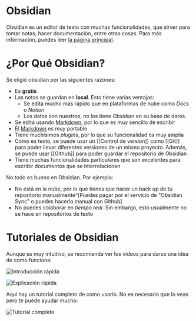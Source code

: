# Obsidian

Obsidian es un editor de texto con muchas funcionalidades, que sirver para tomar notas, hacer documentación, entre otras cosas. Para más información, puedes leer [la página principal](https://obsidian.md/).

# ¿Por Qué Obsidian?

Se eligió obsidian por las siguientes razones:

- Es **gratis**
- Las notas se guardan en **local**. Esto tiene varias ventajas:
	- Se edita mucho más rápido que en plataformas de nube como *Docs* o *Notion*
	- Los datos son nuestros, no los tiene *Obsidian* en su base de datos.
- Se edita usando [Markdown](Markdown), por lo que es muy sencillo de escribir
- El [Markdown](Markdown) es muy portable
- Tiene muchísimos *plugins*, por lo que su funcionalidad es muy amplia
- Como es texto, se puede usar un [[Control de version]] como [[Git]] para poder llevar diferentes versiones de un mismo proyecto. Además, se puede usar [[Github]] para poder guardar el repositorio de Obsidian
- Tiene muchas funcionalidades particulares que son excelentes para escribir documentos que se interrelacionan

No todo es bueno en Obsidian. Por ejemplo:

- No está en la nube, por lo que tienes que hacer un back up de tu repositorio manualmente^[Puedes pagar por el servicio de "Obsidian Sync" o puedes hacerlo manual con Github]
- No puedes colaborar en *tiempo real*. Sin embargo, esto usualmente no se hace en repositorios de texto

# Tutoriales de Obsidian

Aunque es muy intuitivo, se recomienda ver los videos para darse una idea de como funciona:

![Introducción rápida](https://www.youtube.com/watch?v=DbsAQSIKQXk)

![Explicación rápida](https://www.youtube.com/watch?v=d2FNqEDGc8g)

Aqui hay un tutorial completo de como usarlo. No es necesario que lo veas pero te puede ayudar mucho:

![Tutorial completo](https://www.youtube.com/watch?v=WqKluXIra70)
